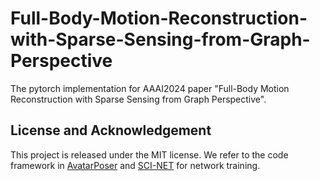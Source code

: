 # Full-Body-Motion-Reconstruction-with-Sparse-Sensing-from-Graph-Perspective
The pytorch implementation for AAAI2024 paper "Full-Body Motion Reconstruction with Sparse Sensing from Graph Perspective".


License and Acknowledgement
----------
This project is released under the MIT license. We refer to the code framework in  [AvatarPoser](https://github.com/eth-siplab/AvatarPoser) and [SCI-NET](https://github.com/cszn/KAIR) for network training. 
